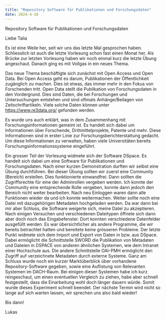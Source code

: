```yaml
---
title: "Repository Software für Publikationen und Forschungsdaten"
date: 2024-4-10
---
```


Repository Software für Publikationen und Forschungsdaten

Liebe Talia

Es ist eine Weile her, seit wir uns das letzte Mal gesprochen haben. Schliesslich ist auch die letzte Vorlesung schon fast einen Monat her. Als Brücke zur letzten Vorlesung haben wir noch einmal kurz die letzte Übung angeschaut. Danach ging es mit Vollgas in ein neues Thema.

Das neue Thema beschäftigte sich zunächst mit Open Access und Open Data. Bei Open Access geht es darum, Publikationen der Öffentlichkeit zugänglich zu machen. Dies ist etwas, das immer mehr in den Fokus von Forschenden tritt. Open Data stellt die Publikation von Forschungsdaten in den Vordergrund. Dies sind Daten, die bei Forschungen und Untersuchungen entstehen und sind oftmals Anhänge/Beilagen von Zeitschriftartikeln. Viele solche Daten können unter https://www.re3data.org/ gefunden werden.

Es wurde uns auch erklärt, was in dem Zusammenhang mit Forschungsinformationen gemeint ist. Es handelt sich dabei um Informationen über Forschende, Drittmittelprojekte, Patente und mehr. Diese Informationen sind in erster Linie zur Forschungsberichterstattung gedacht. Um diese Informationen zu verwalten, haben viele Universitäten bereits Forschungsinformationssysteme eingeführt.

Ein grosser Teil der Vorlesung widmete sich der Software DSpace. Es handelt sich dabei um eine Software für Publikationen und Forschungsdaten.  Nach einer kurzen Demonstration durften wir selbst eine Übung durchführen.
Bei dieser Übung sollten wir zuerst eine Community (Bereich) erstellen. Dies funktionierte einwandfrei. Dann sollten die Zugriffsrechte für eine der Adminrollen vergeben werden. Ich konnte der Community eine entsprechende Rolle vergeben, konnte dann jedoch den Bereich nicht weiter bearbeiten. Nach neu Einloggen waren dann alle Funktionen wieder da und ich konnte weitermachen.
Weiter sollte noch eine Datei mit dazugehörigen Metadaten hochgeladen werden. Da war dann bei mir aber Schluss, die Software weigerte sich, meine Datei zu akzeptieren. Nach einigen Versuchen und verschiedenen Dateitypen öffnete sich dann aber doch noch das Eingabefenster. Dort konnten verschiedene Datenfelder ausgefüllt werden. Es war übersichtlicher als andere Programme, die wir bereits betrachtet hatten und bereitete keine grösseren Probleme. 
Der letzte Punkt widmete sich dem Import und Export von Daten in bzw. aus DSpace. Dabei ermöglicht die Schnittstelle SWORD die Publikation von Metadaten und Dateien in DSPACE von anderen ähnlichen Systemen, wie dem Intranet einer Hochschule aus. Die andere Schnittstelle OAI-PMH ermöglicht den Zugriff auf verzeichnete Metadaten durch externe Systeme.
Ganz am Schluss wurde noch ein kurzer Marktüberblick über vorhandene Repository-Software gegeben, sowie eine Auflistung von Relevanten Systemen im DACH-Raum. Bei einigen dieser Systemen habe ich kurz reingeschaut, um einen eventuellen Vergleich zu ziehen, habe aber schnell festgestellt, dass die Einarbeitung wohl doch länger dauern würde. Somit wurde dieses Experiment schnell beendet.
Der nächste Termin wird nicht so lange auf sich warten lassen, wir sprechen uns also bald wieder!

Bis dann!

Lukas









